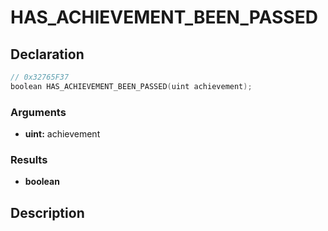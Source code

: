 # HAS_ACHIEVEMENT_BEEN_PASSED

## Declaration
```cpp
// 0x32765F37
boolean HAS_ACHIEVEMENT_BEEN_PASSED(uint achievement);
```

### Arguments
- **uint:** achievement

### Results
- **boolean**

## Description
